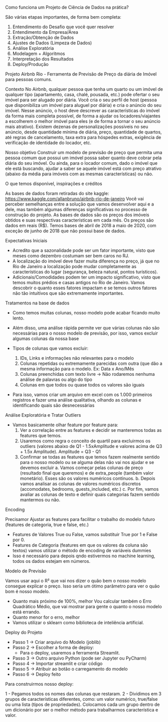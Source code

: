 Como funciona um Projeto de Ciência de Dados na prática?

São várias etapas importantes, de forma bem completa:
1. Entendimento do Desafio que você quer resolver
2. Entendimento da Empresa/Área
3. Extração/Obtenção de Dados
4. Ajustes de Dados (Limpeza de Dados)
5. Análise Exploratória
6. Modelagem + Algoritmos
7. Interpretação dos Resultados
8. Deploy/Produção

 Projeto Airbnb Rio - Ferramenta de Previsão de Preço da diária de Imóvel para pessoas comuns.

 Contexto
No Airbnb, qualquer pessoa que tenha um quarto ou um imóvel de qualquer tipo (apartamento, casa, chalé, pousada, etc.) pode ofertar o seu imóvel para ser alugado por diária.
Você cria o seu perfil de host (pessoa que disponibiliza um imóvel para aluguel por diária) e cria o anúncio do seu imóvel.
Nesse anúncio, o host deve descrever as características do imóvel da forma mais completa possível, de forma a ajudar os locadores/viajantes a escolherem o melhor imóvel para eles (e de forma a tornar o seu anúncio mais atrativo).
Existem dezenas de personalizações possíveis no seu anúncio, desde quantidade mínima de diária, preço, quantidade de quartos, até regras de cancelamento, taxa extra para hóspedes extras, exigência de verificação de identidade do locador, etc.

 Nosso objetivo
Construir um modelo de previsão de preço que permita uma pessoa comum que possui um imóvel possa saber quanto deve cobrar pela diária do seu imóvel. Ou ainda, para o locador comum, dado o imóvel que ele está buscando, ajudar a saber se aquele imóvel está com preço atrativo (abaixo da média para imóveis com as mesmas características) ou não.


O que temos disponível, inspirações e créditos

As bases de dados foram retiradas do site kaggle: https://www.kaggle.com/allanbruno/airbnb-rio-de-janeiro
Você vai perceber semelhanças entre a solução que vamos desenvolver aqui e a dele, mas também algumas diferenças significativas no processo de construção do projeto.
As bases de dados são os preços dos imóveis obtidos e suas respectivas características em cada mês.
Os preços são dados em reais (R$).
Temos bases de abril de 2018 a maio de 2020, com exceção de junho de 2018 que não possui base de dados.

Expectativas Iniciais

- Acredito que a sazonalidade pode ser um fator importante, visto que meses como dezembro costumam ser bem caros no RJ.
- A localização do imóvel deve fazer muita diferença no preço, já que no Rio de Janeiro a localização pode mudar completamente as características do lugar (segurança, beleza natural, pontos turísticos).
- Adicionais/Comodidades podem ter um impacto significativo, visto que temos muitos prédios e casas antigos no Rio de Janeiro.
Vamos descobrir o quanto esses fatores impactam e se temos outros fatores não tão intuitivos que são extremamente importantes.

Tratamentos na base de dados

- Como temos muitas colunas, nosso modelo pode acabar ficando muito lento.
- Além disso, uma análise rápida permite ver que várias colunas não são necessárias para o nosso modelo de previsão, por isso, vamos excluir algumas colunas da nossa base
- Tipos de colunas que vamos excluir:
    1. IDs, Links e informações não relevantes para o modelo
    2. Colunas repetidas ou extremamente parecidas com outra (que dão a mesma informação para o modelo. Ex: Data x Ano/Mês
    3. Colunas preenchidas com texto livre -> Não rodaremos nenhuma análise de palavras ou algo do tipo
    4. Colunas em que todos ou quase todos os valores são iguais
    
- Para isso, vamos criar um arquivo em excel com os 1.000 primeiros registros e fazer uma análise qualitativa, olhando as colunas e identificando quais são desnecessárias


Análise Exploratória e Tratar Outliers

- Vamos basicamente olhar feature por feature para:
    1. Ver a correlação entre as features e decidir se manteremos todas as features que temos.
    2. Usaremos como regra o conceito de quartil para excluirmos os outliers (valores abaixo de Q1 - 1.5xAmplitude e valores acima de Q3 + 1.5x Amplitude). Amplitude = Q3 - Q1
    3. Confirmar se todas as features que temos fazem realmente sentido para o nosso modelo ou se alguma delas não vai nos ajudar e se devemos excluir
    a. Vamos começar pelas colunas de preço (resultado final que queremos) e de extra_people (também valor monetário). Esses são os valores numéricos contínuos.
    b. Depois vamos analisar as colunas de valores numéricos discretos (accomodates, bedrooms, guests_included, etc.)
    c. Por fim, vamos avaliar as colunas de texto e definir quais categorias fazem sentido mantermos ou não.

Encoding

Precisamor Ajustar as features para facilitar o trabalho do modelo futuro (features de categoria, true e false, etc.)
- Features de Valores True ou False, vamos substituir True por 1 e False por 0.
- Features de Categoria (features em que os valores da coluna são textos) vamos utilizar o método de encoding de variáveis dummies
- Isso é necessário para depois qndo estivermos no machine learning, todos os dados estejam em números.

Modelo de Previsão

Vamos usar aqui o R² que vai nos dizer o quão bem o nosso modelo consegue explicar o preço. Isso seria um ótimo parâmetro para ver o quão bom é nosso modelo.
- Quanto mais próximo de 100%, melhor
Vou calcular também o Erro Quadrático Médio, que vai mostrar para gente o quanto o nosso modelo está errando. 
- Quanto menor for o erro, melhor
- Vamos utilizar o sklearn como biblioteca de inteliência artificial.

Deploy do Projeto

- Passo 1 -> Criar arquivo do Modelo (joblib)
- Passo 2 -> Escolher a forma de deploy:
    - Para o deploy, usaremos a ferramenta Streamlit.
- Passo 3 -> Outro arquivo Python (pode ser Jupyter ou PyCharm)
- Passo 4 -> Importar streamlit e criar código
- Passo 5 -> Atribuir ao botão o carregamento do modelo
- Passo 6 -> Deploy feito

 Para construirmos nosso deploy:
 
1 - Pegamos todos os nomes das colunas que restaram. 
2 - Dividimos em 3 grupos de características diferentes, como: um valor numérico, true/false ou uma lista (tipos de propriedades). Colocamos cada um grupo dentro de um dicionário por ser o melhor método para trabalharmos característica e valor.
